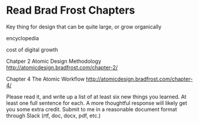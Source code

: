 # Read Brad Frost Chapters

Key thing for design that can be quite large, or grow organically

encyclopedia

cost of digital growth

Chatper 2 Atomic Design Methodology
http://atomicdesign.bradfrost.com/chapter-2/

Chapter 4 The Atomic Workflow
http://atomicdesign.bradfrost.com/chapter-4/


Please read it, and write up a list of at least six new things you learned. At least one full sentence for each. A more thoughtful response will likely get you some extra credit. Submit to me in a reasonable document format through Slack (rtf, doc, docx, pdf, etc.)
